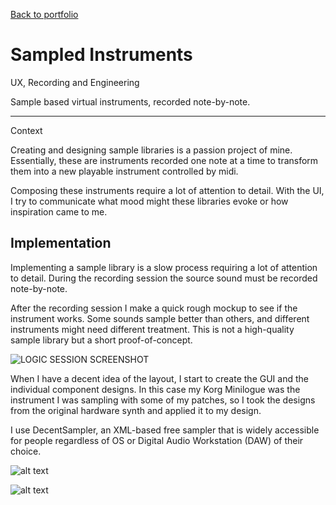 <a href="/portfolio.html" class="back-link">Back to portfolio</a>

<h1>Sampled Instruments</h1>

<div class="article-intro">

<bb-tags>

UX, Recording and Engineering

</bb-tags>

<bb-intro>

Sample based virtual instruments, recorded note-by-note.

</bb-intro>

---

<bb-tags>

Context

</bb-tags>

Creating and designing sample libraries is a passion project of mine. Essentially, these are instruments recorded one note at a time to transform them into a new playable instrument controlled by midi.

Composing these instruments require a lot of attention to detail. With the UI, I try to communicate what mood might these libraries evoke or how inspiration came to me.

</div>

## Implementation

Implementing a sample library is a slow process requiring a lot of attention to detail. During the recording session the source sound must be recorded note-by-note.

After the recording session I make a quick rough mockup to see if the instrument works. Some sounds sample better than others, and different instruments might need different treatment. This is not a high-quality sample library but a short proof-of-concept.

![LOGIC SESSION SCREENSHOT](/assets/img/music-logic.png)

When I have a decent idea of the layout, I start to create the GUI and the individual component designs. In this case my Korg Minilogue was the instrument I was sampling with some of my patches, so I took the designs from the original hardware synth and applied it to my design.

I use DecentSampler, an XML-based free sampler that is widely accessible for people regardless of OS or Digital Audio Workstation (DAW) of their choice.

![alt text](/assets/img/music-design.png)

![alt text](/assets/img/music-code.png)